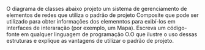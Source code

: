 O diagrama de classes abaixo projeto um sistema de gerenciamento de elementos de redes que utiliza o padrão de projeto Composite que pode ser utilizado para obter informações dos elemenntos para exibí-los em interfaces de interaração (por exemplo, um Mapa). Escreva um código-fonte em qualquer linguagem de programação O.O que ilustre o uso dessas estruturas e explique as vantagens de utilizar o padrão de projeto.